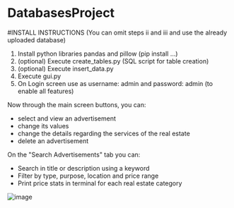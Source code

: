 # DatabasesProject

#INSTALL INSTRUCTIONS
(You can omit steps ii and iii and use the already uploaded database)

1. Install python libraries pandas and pillow (pip install …)
2. (optional) Execute create_tables.py (SQL script for table creation)
3. (optional) Execute insert_data.py
4. Execute gui.py
5. On Login screen use as username: admin and password:  admin (to enable all features)


Now through the main screen buttons, you can:
- select and view an advertisement
- change its values
- change the details regarding the services of the real estate
- delete an advertisement

On the "Search Advertisements" tab you can:
- Search in title or description using a keyword
- Filter by type, purpose, location and price range
- Print price stats in terminal for each real estate category


![image](https://user-images.githubusercontent.com/117118237/225351326-fc40b023-fa10-4e04-bd1d-0114d7bdfb8f.png)
